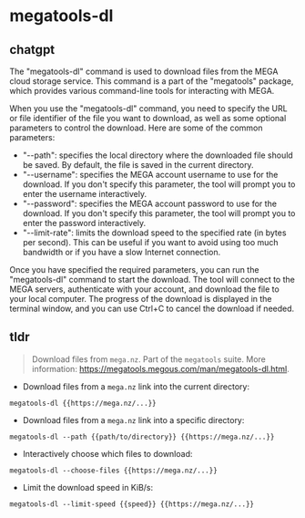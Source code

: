 # megatools-dl 
## chatgpt 
The "megatools-dl" command is used to download files from the MEGA cloud storage service. This command is a part of the "megatools" package, which provides various command-line tools for interacting with MEGA. 

When you use the "megatools-dl" command, you need to specify the URL or file identifier of the file you want to download, as well as some optional parameters to control the download. Here are some of the common parameters:

- "--path": specifies the local directory where the downloaded file should be saved. By default, the file is saved in the current directory.
- "--username": specifies the MEGA account username to use for the download. If you don't specify this parameter, the tool will prompt you to enter the username interactively.
- "--password": specifies the MEGA account password to use for the download. If you don't specify this parameter, the tool will prompt you to enter the password interactively.
- "--limit-rate": limits the download speed to the specified rate (in bytes per second). This can be useful if you want to avoid using too much bandwidth or if you have a slow Internet connection.

Once you have specified the required parameters, you can run the "megatools-dl" command to start the download. The tool will connect to the MEGA servers, authenticate with your account, and download the file to your local computer. The progress of the download is displayed in the terminal window, and you can use Ctrl+C to cancel the download if needed. 

## tldr 
 
> Download files from `mega.nz`.
> Part of the `megatools` suite.
> More information: <https://megatools.megous.com/man/megatools-dl.html>.

- Download files from a `mega.nz` link into the current directory:

`megatools-dl {{https://mega.nz/...}}`

- Download files from a `mega.nz` link into a specific directory:

`megatools-dl --path {{path/to/directory}} {{https://mega.nz/...}}`

- Interactively choose which files to download:

`megatools-dl --choose-files {{https://mega.nz/...}}`

- Limit the download speed in KiB/s:

`megatools-dl --limit-speed {{speed}} {{https://mega.nz/...}}`
